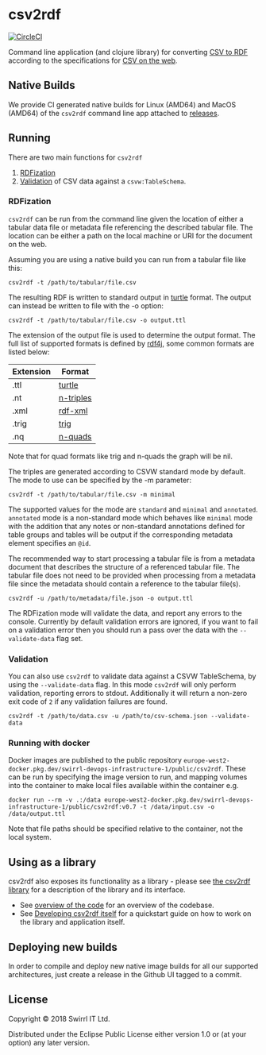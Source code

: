 # csv2rdf

[![CircleCI](https://circleci.com/gh/Swirrl/csv2rdf/tree/master.svg?style=svg)](https://circleci.com/gh/Swirrl/csv2rdf/tree/master)

Command line application (and clojure library) for converting [CSV to RDF](https://www.w3.org/TR/2015/REC-csv2rdf-20151217/) according to the specifications for [CSV on the web](https://w3c.github.io/csvw/).

## Native Builds

We provide CI generated native builds for Linux (AMD64) and MacOS (AMD64) of the `csv2rdf` command line app attached to [releases](https://github.com/Swirrl/csv2rdf/releases).

## Running

There are two main functions for `csv2rdf`

1. [RDFization](#RDFization)
2. [Validation](#Validation) of CSV data against a `csvw:TableSchema`.

### RDFization

`csv2rdf` can be run from the command line given the location of either a tabular data file or metadata file referencing the described tabular file. The location
can be either a path on the local machine or URI for the document on the web.

Assuming you are using a native build you can run from a tabular file like this:

    csv2rdf -t /path/to/tabular/file.csv

The resulting RDF is written to standard output in [turtle](https://www.w3.org/TR/turtle/) format. The output can instead be written to file with the -o option:

    csv2rdf -t /path/to/tabular/file.csv -o output.ttl

The extension of the output file is used to determine the output format. The full list of supported formats is defined by [rdf4j](http://docs.rdf4j.org/programming/#_detecting_the_file_format),
some common formats are listed below:

| Extension | Format                                               |
| --------- | -----------------------------------------------------|
| .ttl      | [turtle](https://www.w3.org/TR/turtle/)              |
| .nt       | [n-triples](https://www.w3.org/TR/n-triples/)        |
| .xml      | [rdf-xml](https://www.w3.org/TR/rdf-syntax-grammar/) |
| .trig     | [trig](https://www.w3.org/TR/trig/)                  |
| .nq       | [n-quads](https://www.w3.org/TR/n-quads/)            |

Note that for quad formats like trig and n-quads the graph will be nil.

The triples are generated according to CSVW standard mode by default. The mode to use can be specified by the -m parameter:

    csv2rdf -t /path/to/tabular/file.csv -m minimal

The supported values for the mode are `standard` and `minimal` and `annotated`. `annotated` mode is a non-standard mode which behaves like
`minimal` mode with the addition that any notes or non-standard annotations defined for table groups and tables will be output if the
corresponding metadata element specifies an `@id`.

The recommended way to start processing a tabular file is from a metadata document that describes the structure of a referenced tabular file. The tabular file does not
need to be provided when processing from a metadata file since the metadata should contain a reference to the tabular file(s).

    csv2rdf -u /path/to/metadata/file.json -o output.ttl

The RDFization mode will validate the data, and report any errors to the console.  Currently by default validation errors are ignored, if you want to fail on a validation error then you should run a pass over the data with the `--validate-data` flag set.

### Validation

You can also use `csv2rdf` to validate data against a CSVW TableSchema, by using the `--validate-data` flag.  In this mode `csv2rdf` will only perform validation, reporting errors to stdout.  Additionally it will return a non-zero exit code of `2` if any validation failures are found.

    csv2rdf -t /path/to/data.csv -u /path/to/csv-schema.json --validate-data

### Running with docker

Docker images are published to the public repository `europe-west2-docker.pkg.dev/swirrl-devops-infrastructure-1/public/csv2rdf`.
These can be run by specifying the image version to run, and mapping volumes into the container to make local files available within
the container e.g.

    docker run --rm -v .:/data europe-west2-docker.pkg.dev/swirrl-devops-infrastructure-1/public/csv2rdf:v0.7 -t /data/input.csv -o /data/output.ttl

Note that file paths should be specified relative to the container, not the local system.

## Using as a library

csv2rdf also exposes its functionality as a library - please see [the csv2rdf library](doc/library.md) for a description of the library and its interface.

- See [overview of the code](doc/code.md) for an overview of the codebase.
- See [Developing csv2rdf itself](doc/developing.md) for a quickstart guide on how to work on the library and application itself.

## Deploying new builds

In order to compile and deploy new native image builds for all our supported architectures, just create a release in the Github UI tagged to a commit.

## License

Copyright © 2018 Swirrl IT Ltd.

Distributed under the Eclipse Public License either version 1.0 or (at
your option) any later version.
